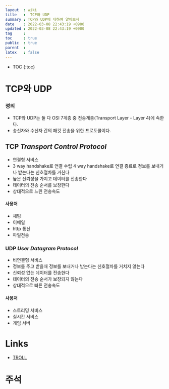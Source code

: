 ```yaml
---
layout  : wiki
title   :  TCP와 UDP
summary : TCP와 UDP에 대하여 알아보자
date    : 2022-03-08 22:43:19 +0900
updated : 2022-03-08 22:43:19 +0900
tag     : 
toc     : true
public  : true
parent  : 
latex   : false
---
```

* TOC
{:toc}

# TCP와 UDP

### 정의
* TCP와 UDP는 둘 다 OSI 7계층 중 전송계층(Transport Layer - Layer 4)에 속한다.
* 송신자와 수신자 간의 패킷 전송을 위한 프로토콜이다.

## TCP *Transport Control Protocol*
* 연결형 서비스
* 3 way handshake로 연결 수립 4 way handshake로 연결 종료로 정보를 보내거나 받는다는 신호절차를 거친다
* 높은 신뢰성을 가지고 데이터를 전송한다
* 데이터의 전송 순서를 보장한다
* 상대적으로 느린 전송속도

#### 사용처
* 채팅
* 이메일
* http 통신
* 파일전송

### UDP *User Datagram Protocol*
* 비연결형 서비스
* 정보를 주고 받을때 정보를 보내거나 받는다는 신호절차를 거치지 않는다
* 신뢰성 없는 데이터를 전송한다
* 데이터의 전송 순서가 보장되지 않는다
* 상대적으로 빠른 전송속도

#### 사용처
* 스트리밍 서비스
* 실시간 서비스
* 게임 서버

# Links
* [TROLL](https://choseongho93.tistory.com/3)

# 주석